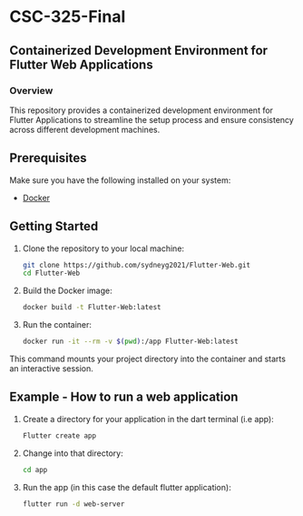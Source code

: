 # CSC-325-Final
## Containerized Development Environment for Flutter Web Applications
### Overview
This repository provides a containerized development environment for Flutter Applications to streamline the setup process and ensure consistency across different development machines.

## Prerequisites

Make sure you have the following installed on your system:
- [Docker](https://www.docker.com/get-started)

## Getting Started

1. Clone the repository to your local machine:
   ```bash
   git clone https://github.com/sydneyg2021/Flutter-Web.git
   cd Flutter-Web
2. Build the Docker image:
    ```bash
    docker build -t Flutter-Web:latest
3. Run the container:
    ```bash
    docker run -it --rm -v $(pwd):/app Flutter-Web:latest

This command mounts your project directory into the container and starts an interactive session.

## Example - How to run a web application
1. Create a directory for your application in the dart terminal (i.e app):
   ```bash
   Flutter create app
2. Change into that directory:
    ```bash
    cd app
3. Run the app (in this case the default flutter application):
    ```bash
    flutter run -d web-server
